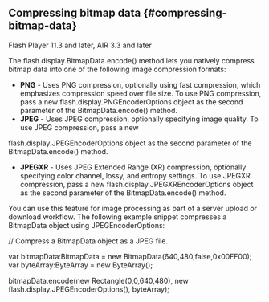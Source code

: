 ## Compressing bitmap data {#compressing-bitmap-data}

Flash Player 11.3 and later, AIR 3.3 and later

The flash.display.BitmapData.encode() method lets you natively compress bitmap data into one of the following image compression formats:

*   **PNG** - Uses PNG compression, optionally using fast compression, which emphasizes compression speed over file size. To use PNG compression, pass a new flash.display.PNGEncoderOptions object as the second parameter of the BitmapData.encode() method.
*   **JPEG** - Uses JPEG compression, optionally specifying image quality. To use JPEG compression, pass a new

flash.display.JPEGEncoderOptions object as the second parameter of the BitmapData.encode() method.

*   **JPEGXR** - Uses JPEG Extended Range (XR) compression, optionally specifying color channel, lossy, and entropy settings. To use JPEGXR compression, pass a new flash.display.JPEGXREncoderOptions object as the second parameter of the BitmapData.encode() method.

You can use this feature for image processing as part of a server upload or download workflow. The following example snippet compresses a BitmapData object using JPEGEncoderOptions:

// Compress a BitmapData object as a JPEG file.

var bitmapData:BitmapData = new BitmapData(640,480,false,0x00FF00); var byteArray:ByteArray = new ByteArray();

bitmapData.encode(new Rectangle(0,0,640,480), new flash.display.JPEGEncoderOptions(), byteArray);